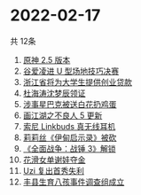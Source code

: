 # 2022-02-17
  共 12条

  <!-- BEGIN -->
  <!-- 最后更新时间:Thu Feb 17 2022 17:12:19 GMT+0000 (Coordinated Universal Time) -->
  1. [原神 2.5 版本](https://www.zhihu.com/search?q=原神)
1. [谷爱凌进 U 型场地技巧决赛](https://www.zhihu.com/search?q=谷爱凌)
1. [浙江省将为大学生提供创业贷款](https://www.zhihu.com/search?q=浙江省创业贷款)
1. [杜海涛沈梦辰领证](https://www.zhihu.com/search?q=杜海涛沈梦辰领证)
1. [涉事星巴克被送白花扔鸡蛋](https://www.zhihu.com/search?q=星巴克)
1. [画江湖之不良人 5 更新](https://www.zhihu.com/search?q=不良人)
1. [索尼 Linkbuds 真无线耳机](https://www.zhihu.com/search?q=索尼耳塞)
1. [莉莉丝《伊甸启示录》被砍](https://www.zhihu.com/search?q=伊甸启示录)
1. [《全面战争：战锤 3》解锁](https://www.zhihu.com/search?q=战锤3)
1. [花滑女单谢娃夺金](https://www.zhihu.com/search?q=花样滑冰)
1. [Uzi 复出首秀失利](https://www.zhihu.com/search?q=Uzi)
1. [丰县生育八孩事件调查组成立](https://www.zhihu.com/search?q=丰县八孩调查组)
  <!-- END -->
  
